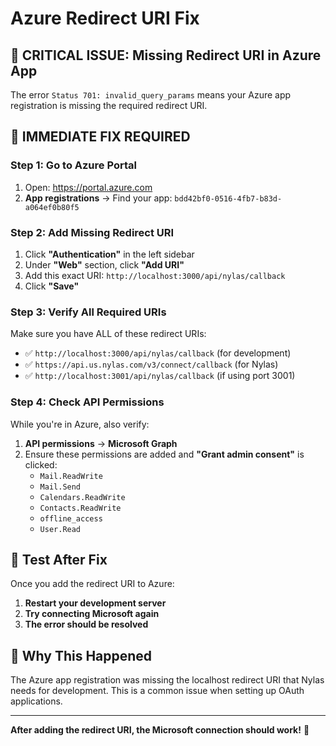 # Azure Redirect URI Fix

## 🚨 **CRITICAL ISSUE**: Missing Redirect URI in Azure App

The error `Status 701: invalid_query_params` means your Azure app registration is missing the required redirect URI.

## 🎯 **IMMEDIATE FIX REQUIRED**

### Step 1: Go to Azure Portal

1. Open: https://portal.azure.com
2. **App registrations** → Find your app: `bdd42bf0-0516-4fb7-b83d-a064ef0b80f5`

### Step 2: Add Missing Redirect URI

1. Click **"Authentication"** in the left sidebar
2. Under **"Web"** section, click **"Add URI"**
3. Add this exact URI: `http://localhost:3000/api/nylas/callback`
4. Click **"Save"**

### Step 3: Verify All Required URIs

Make sure you have ALL of these redirect URIs:

- ✅ `http://localhost:3000/api/nylas/callback` (for development)
- ✅ `https://api.us.nylas.com/v3/connect/callback` (for Nylas)
- ✅ `http://localhost:3001/api/nylas/callback` (if using port 3001)

### Step 4: Check API Permissions

While you're in Azure, also verify:

1. **API permissions** → **Microsoft Graph**
2. Ensure these permissions are added and **"Grant admin consent"** is clicked:
   - `Mail.ReadWrite`
   - `Mail.Send`
   - `Calendars.ReadWrite`
   - `Contacts.ReadWrite`
   - `offline_access`
   - `User.Read`

## 🚀 **Test After Fix**

Once you add the redirect URI to Azure:

1. **Restart your development server**
2. **Try connecting Microsoft again**
3. **The error should be resolved**

## 📝 **Why This Happened**

The Azure app registration was missing the localhost redirect URI that Nylas needs for development. This is a common issue when setting up OAuth applications.

---

**After adding the redirect URI, the Microsoft connection should work!** 🎉
